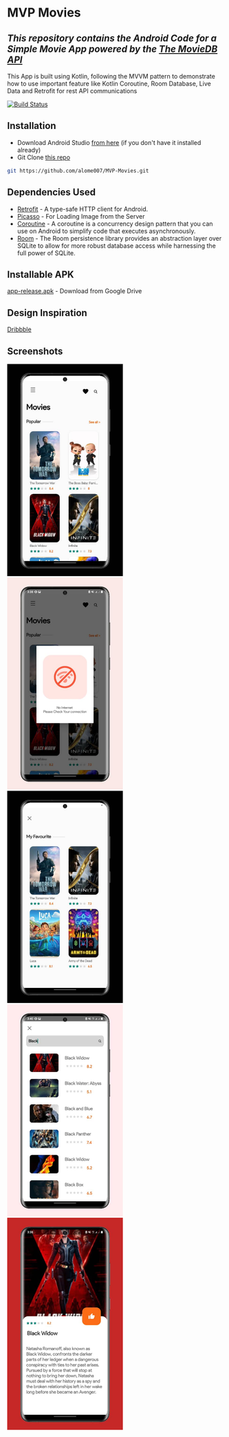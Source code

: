 # MVP Movies
## _This repository contains the Android Code for a Simple Movie App powered by the [The MovieDB API](https://www.themoviedb.org/documentation/api)_

This App is built using Kotlin, following the MVVM pattern to demonstrate how to use important feature like Kotlin Coroutine, Room Database, Live Data and Retrofit for rest API communications



[![Build Status](https://api.travis-ci.com/alome007/MVP-Movies.svg?branch=master)](https://api.travis-ci.com/alome007/MVP-Movies.svg?branch=master)



## Installation

- Download Android Studio  [from here](https://developer.android.com/studio/) (if you don't have it installed already)
-  Git Clone  [this repo](https://github.com/alome007/MVP-Movies.git)
```sh
git https://github.com/alome007/MVP-Movies.git
```


## Dependencies Used

-  [Retrofit](https://github.com/square/retrofit) - A type-safe HTTP client for Android.
-  [Picasso](https://github.com/square/picasso)  - For Loading Image from the Server
-  [Coroutine](https://www.googleadservices.com/pagead/aclk?sa=L&ai=DChcSEwiFqqbupeDxAhWBuHcKHY5mBBwYABAAGgJlZg&ohost=www.google.com&cid=CAESQeD2naY_bV2syF5iTs2a6f1QGZrA38ECChtb2a5ZGxZ9lRkH1PudGZZovetAIUEP0J1b1zscb8WVkY3bOVFbHinn&sig=AOD64_1I4E2BlwdJ3ORW1b0aQGVvYsjNRA&q&adurl&ved=2ahUKEwjwqZzupeDxAhW5wAIHHbSJBPcQ0Qx6BAgCEAE)  - A coroutine is a concurrency design pattern that you can use on Android to simplify code that executes asynchronously.
-  [Room](https://developer.android.com/jetpack/androidx/releases/room)  - The Room persistence library provides an abstraction layer over SQLite to allow for more robust database access while harnessing the full power of SQLite.

## Installable APK
 [app-release.apk](https://drive.google.com/file/d/1wovNl8x-cv3PwHpPFUjvxPMdp1YKXOZd/view?usp=sharing) - Download from Google Drive

 ## Design Inspiration
 [Dribbble](https://dribbble.com/shots/8957966-Movie-Tickets-App)

## Screenshots

<img src="https://github.com/alome007/MVP-Movies/blob/main/app/Screenshots/screenshot1.jpeg" width="auto" height="492">
<img src="https://github.com/alome007/MVP-Movies/blob/main/app/Screenshots/screenshot2.jpeg" width="auto" height="492">
<img src="https://github.com/alome007/MVP-Movies/blob/main/app/Screenshots/screenshot3.jpeg" width="auto" height="492">
<img src="https://github.com/alome007/MVP-Movies/blob/main/app/Screenshots/screenshot4.jpeg" width="auto" height="492">
<img src="https://github.com/alome007/MVP-Movies/blob/main/app/Screenshots/screenshot5.jpeg" width="auto" height="492">
